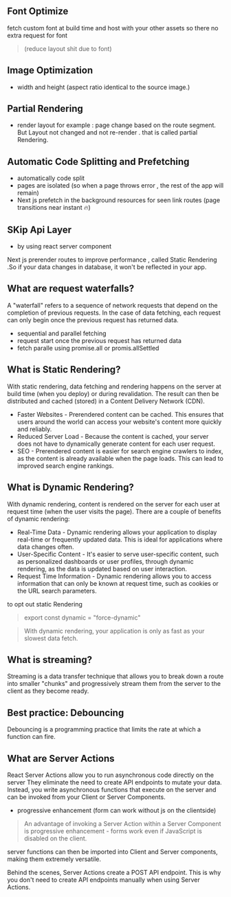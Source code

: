 ## Font Optimize

fetch custom font at build time and host with your other assets
so there no extra request for font

> (reduce layout shit due to font)

## Image Optimization

- width and height
  (aspect ratio identical to the source image.)

## Partial Rendering

- render layout
  for example : page change based on the route segment. But Layout not changed and not re-render .
  that is called partial Rendering.

## Automatic Code Splitting and Prefetching

- automatically code split
- pages are isolated (so when a page throws error , the rest of the app will remain)
- Next js prefetch in the background resources for seen link routes
  (page transitions near instant 🔥)

## SKip Api Layer

- by using react server component

Next js prerender routes to improve performance , called Static Rendering .So if your data changes in database, it won't be reflected in your app.

## What are request waterfalls?

A "waterfall" refers to a sequence of network requests that depend on the completion of previous requests. In the case of data fetching, each request can only begin once the previous request has returned data.

- sequential and parallel fetching
- request start once the previous request has returned data
- fetch paralle using promise.all or promis.allSettled

## What is Static Rendering?

With static rendering, data fetching and rendering happens on the server at build time (when you deploy) or during revalidation. The result can then be distributed and cached (stored) in a Content Delivery Network (CDN).

- Faster Websites - Prerendered content can be cached. This ensures that users around the world can access your website's content more quickly and reliably.
- Reduced Server Load - Because the content is cached, your server does not have to dynamically generate content for each user request.
- SEO - Prerendered content is easier for search engine crawlers to index, as the content is already available when the page loads. This can lead to improved search engine rankings.

## What is Dynamic Rendering?

With dynamic rendering, content is rendered on the server for each user at request time (when the user visits the page). There are a couple of benefits of dynamic rendering:

- Real-Time Data - Dynamic rendering allows your application to display real-time or frequently updated data. This is ideal for applications where data changes often.
- User-Specific Content - It's easier to serve user-specific content, such as personalized dashboards or user profiles, through dynamic rendering, as the data is updated based on user interaction.
- Request Time Information - Dynamic rendering allows you to access information that can only be known at request time, such as cookies or the URL search parameters.

to opt out static Rendering

> export const dynamic = "force-dynamic"

> With dynamic rendering, your application is only as fast as your slowest data fetch.

## What is streaming?

Streaming is a data transfer technique that allows you to break down a route into smaller "chunks" and progressively stream them from the server to the client as they become ready.

## Best practice: Debouncing

Debouncing is a programming practice that limits the rate at which a function can fire.

## What are Server Actions

React Server Actions allow you to run asynchronous code directly on the server
They eliminate the need to create API endpoints to mutate your data. Instead, you write asynchronous functions that execute on the server and can be invoked from your Client or Server Components.

- progressive enhancement (form can work without js on the clientside)

> An advantage of invoking a Server Action within a Server Component is progressive enhancement - forms work even if JavaScript is disabled on the client.

server functions can then be imported into Client and Server components, making them extremely versatile.

Behind the scenes, Server Actions create a POST API endpoint. This is why you don't need to create API endpoints manually when using Server Actions.
